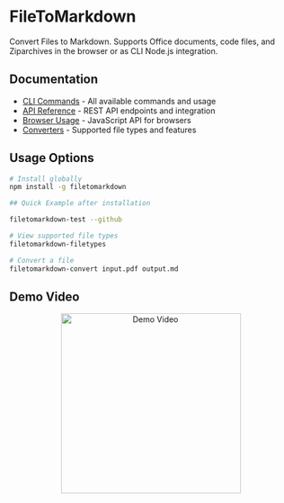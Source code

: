 # FileToMarkdown

Convert Files to Markdown. Supports Office documents, code files, and Ziparchives in the browser or as CLI Node.js integration.

## Documentation
- [CLI Commands](docs/COMMANDS.md) - All available commands and usage
- [API Reference](docs/API.md) - REST API endpoints and integration
- [Browser Usage](docs/BROWSER.md) - JavaScript API for browsers
- [Converters](docs/CONVERTERS.md) - Supported file types and features

## Usage Options

```bash
# Install globally
npm install -g filetomarkdown

## Quick Example after installation

filetomarkdown-test --github

# View supported file types
filetomarkdown-filetypes

# Convert a file
filetomarkdown-convert input.pdf output.md
```

## Demo Video
<div align="center">
  <a href="https://youtu.be/UkGT3DDPTGI">
    <img src="https://img.youtube.com/vi/UkGT3DDPTGI/mqdefault.jpg" width="320" alt="Demo Video" />
  </a>
</div>